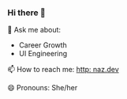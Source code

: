 ### Hi there 👋

💬 Ask me about:
   - Career Growth
   - UI Engineering
   
📫 How to reach me: [http: naz.dev](http://naz.dev)

😄 Pronouns: She/her

